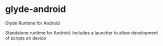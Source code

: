 # glyde-android
Glyde Runtime for Android

Standalone runtime for Android.  Includes a launcher to allow development of scripts on device
